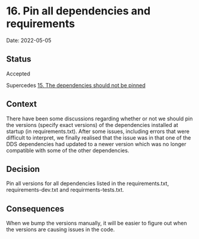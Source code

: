 # 16. Pin all dependencies and requirements

Date: 2022-05-05

## Status

Accepted

Supercedes [15. The dependencies should not be pinned](0015-the-dependencies-should-not-be-pinned.md)

## Context

There have been some discussions regarding whether or not we should pin the versions (specify exact versions) of the dependencies installed at startup (in requirements.txt). After some issues, including errors that were difficult to interpret, we finally realised that the issue was in that one of the DDS dependencies had updated to a newer version which was no longer compatible with some of the other dependencies. 

## Decision

Pin all versions for all dependencies listed in the requirements.txt, requirements-dev.txt and requirments-tests.txt.

## Consequences

When we bump the versions manually, it will be easier to figure out when the versions are causing issues in the code. 